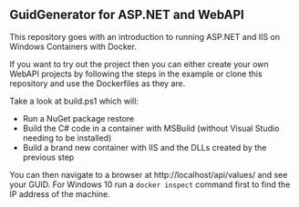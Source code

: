 ## GuidGenerator for ASP.NET and WebAPI

This repository goes with an introduction to running ASP.NET and IIS on Windows Containers with Docker.

If you want to try out the project then you can either create your own WebAPI projects by following the steps in the example or clone this repository and use the Dockerfiles as they are.

Take a look at build.ps1 which will:

* Run a NuGet package restore
* Build the C# code in a container with MSBuild (without Visual Studio needing to be installed)
* Build a brand new container with IIS and the DLLs created by the previous step

You can then navigate to a browser at http://localhost/api/values/ and see your GUID. For Windows 10 run a `docker inspect` command first to find the IP address of the machine.

